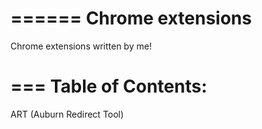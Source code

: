 ======
Chrome extensions
======
Chrome extensions written by me!

===
Table of Contents:
===
ART (Auburn Redirect Tool)
